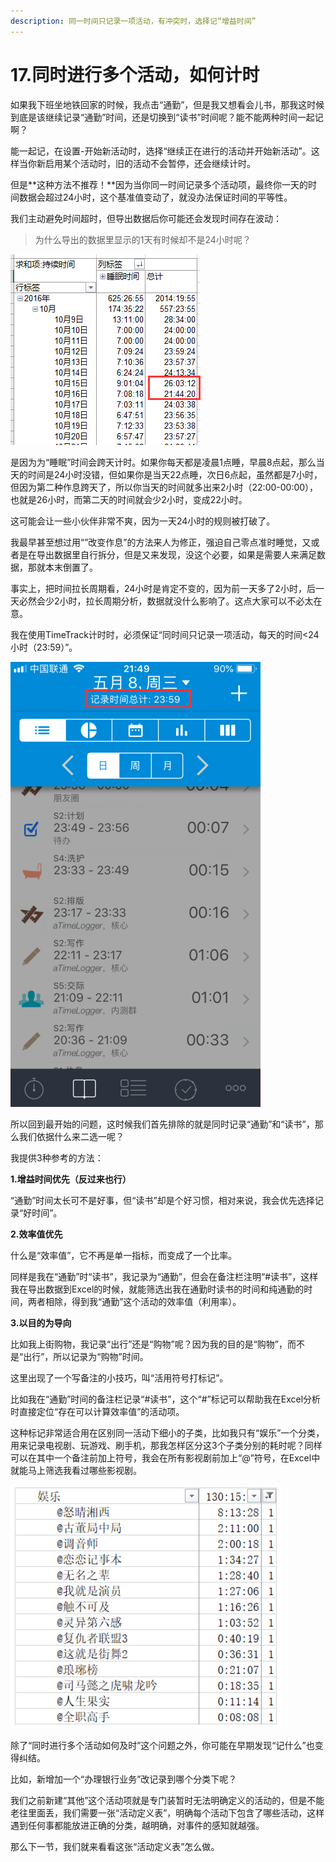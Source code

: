 ```yaml
---
description: 同一时间只记录一项活动，有冲突时，选择记“增益时间”
---
```


# 17.同时进行多个活动，如何计时

如果我下班坐地铁回家的时候，我点击“通勤”，但是我又想看会儿书，那我这时候到底是该继续记录“通勤”时间，还是切换到“读书”时间呢？能不能两种时间一起记啊？

能一起记，在设置-开始新活动时，选择“继续正在进行的活动并开始新活动”。这样当你新启用某个活动时，旧的活动不会暂停，还会继续计时。

但是**这种方法不推荐！**因为当你同一时间记录多个活动项，最终你一天的时间数据会超过24小时，这个基准值变动了，就没办法保证时间的平等性。

我们主动避免时间超时，但导出数据后你可能还会发现时间存在波动：

> 为什么导出的数据里显示的1天有时候却不是24小时呢？

![](../.gitbook/assets/tu-pian%20%28128%29.png)

是因为为“睡眠”时间会跨天计时。如果你每天都是凌晨1点睡，早晨8点起，那么当天的时间是24小时没错，但如果你是当天22点睡，次日6点起，虽然都是7小时，但因为第二种作息跨天了，所以你当天的时间就多出来2小时（22:00-00:00），也就是26小时，而第二天的时间就会少2小时，变成22小时。

这可能会让一些小伙伴非常不爽，因为一天24小时的规则被打破了。

我最早甚至想过用“”改变作息”的方法来人为修正，强迫自己零点准时睡觉，又或者是在导出数据里自行拆分，但是又来发现，没这个必要，如果是需要人来满足数据，那就本末倒置了。

事实上，把时间拉长周期看，24小时是肯定不变的，因为前一天多了2小时，后一天必然会少2小时，拉长周期分析，数据就没什么影响了。这点大家可以不必太在意。

我在使用TimeTrack计时时，必须保证“同时间只记录一项活动，每天的时间&lt;24小时（23:59）”。

![](../.gitbook/assets/tu-pian%20%28157%29.png)

所以回到最开始的问题，这时候我们首先排除的就是同时记录“通勤”和“读书”，那么我们依据什么来二选一呢？

我提供3种参考的方法：

**1.增益时间优先（反过来也行）**

“通勤”时间太长可不是好事，但“读书”却是个好习惯，相对来说，我会优先选择记录“好时间”。

**2.效率值优先**

什么是“效率值”，它不再是单一指标，而变成了一个比率。

同样是我在“通勤”时“读书”，我记录为“通勤”，但会在备注栏注明“\#读书”，这样我在导出数据到Excel的时候，就能筛选出我在通勤时读书的时间和纯通勤的时间，两者相除，得到我“通勤”这个活动的效率值（利用率）。

**3.以目的为导向**

比如我上街购物，我记录“出行”还是“购物”呢？因为我的目的是“购物”，而不是“出行”，所以记录为“购物”时间。

这里出现了一个写备注的小技巧，叫“活用符号打标记”。

比如我在“通勤”时间的备注栏记录“\#读书”，这个“\#”标记可以帮助我在Excel分析时直接定位“存在可以计算效率值”的活动项。

这种标记非常适合用在区别同一活动下细小的子类，比如我只有“娱乐”一个分类，用来记录电视剧、玩游戏、刷手机，那我怎样区分这3个子类分别的耗时呢？同样可以在其中一个备注前加上符号，我会在所有影视剧前加上“@”符号，在Excel中就能马上筛选我看过哪些影视剧。

![&#x9009;&#x51FA;&#x5F71;&#x89C6;&#x5267;&#x76F4;&#x63A5;&#x7B5B;&#x9009;&#x201C;@&#x201D;](../.gitbook/assets/tu-pian%20%28130%29.png)

除了“同时进行多个活动如何及时”这个问题之外，你可能在早期发现“记什么”也变得纠结。

比如，新增加一个“办理银行业务”改记录到哪个分类下呢？

我们之前新建“其他”这个活动项就是专门装暂时无法明确定义的活动的，但是不能老往里面丢，我们需要一张“活动定义表”，明确每个活动下包含了哪些活动，这样遇到任何事都能放进正确的分类，越明确，对事件的感知就越强。

那么下一节，我们就来看看这张“活动定义表”怎么做。

